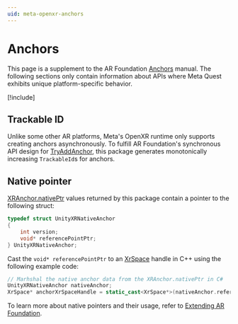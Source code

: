 ```yaml
---
uid: meta-openxr-anchors
---
```

# Anchors

This page is a supplement to the AR Foundation [Anchors](xref:arfoundation-anchors) manual. The following sections only contain information about APIs where Meta Quest exhibits unique platform-specific behavior.

[!include[](../snippets/arf-docs-tip.md)]

## Trackable ID

Unlike some other AR platforms, Meta's OpenXR runtime only supports creating anchors asynchronously. To fulfill AR Foundation's synchronous API design for [TryAddAnchor](xref:UnityEngine.XR.ARSubsystems.XRAnchorSubsystem.TryAddAnchor), this package generates monotonically increasing `TrackableId`s for anchors.

## Native pointer

[XRAnchor.nativePtr](xref:UnityEngine.XR.ARSubsystems.XRAnchor.nativePtr) values returned by this package contain a pointer to the following struct:

```c
typedef struct UnityXRNativeAnchor
{
    int version;
    void* referencePointPtr;
} UnityXRNativeAnchor;
```

Cast the `void* referencePointPtr` to an [XrSpace](https://registry.khronos.org/OpenXR/specs/1.0/html/xrspec.html#spaces) handle in C++ using the following example code:

```cpp
// Marhshal the native anchor data from the XRAnchor.nativePtr in C#
UnityXRNativeAnchor nativeAnchor;
XrSpace* anchorXrSpaceHandle = static_cast<XrSpace*>(nativeAnchor.referencePointPtr);
```

To learn more about native pointers and their usage, refer to [Extending AR Foundation](https://docs.unity3d.com/Packages/com.unity.xr.arfoundation@5.1/manual/architecture/extensions.html).
